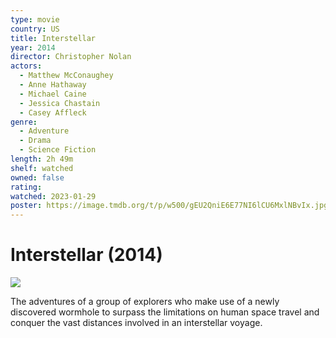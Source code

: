 ```yaml
---
type: movie
country: US
title: Interstellar
year: 2014
director: Christopher Nolan
actors:
  - Matthew McConaughey
  - Anne Hathaway
  - Michael Caine
  - Jessica Chastain
  - Casey Affleck
genre:
  - Adventure
  - Drama
  - Science Fiction
length: 2h 49m
shelf: watched
owned: false
rating:
watched: 2023-01-29
poster: https://image.tmdb.org/t/p/w500/gEU2QniE6E77NI6lCU6MxlNBvIx.jpg
---
```


# Interstellar (2014)

![](https://image.tmdb.org/t/p/w500/gEU2QniE6E77NI6lCU6MxlNBvIx.jpg)

The adventures of a group of explorers who make use of a newly discovered wormhole to surpass the limitations on human space travel and conquer the vast distances involved in an interstellar voyage.